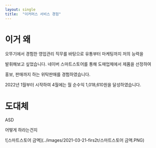 ```yaml
---
layout: single
title:  "이커머스 서비스 경험"	
---
```

# 이거 왜

오뚜기에서 경험한 영업관리 직무를 바탕으로 유통부터 마케팅까지 저의 능력을 

발휘해보고 싶었습니다. 네이버 스마트스토어를 통해 도매업체에서 제품을 선정하여 

홍보, 판매까지 하는 위탁판매를 경험하였습니다.

2022년 1월부터 시작하여 4월에는 월 순수익 1,018,610원을 달성하였습니다.

# 도대체

ASD

어떻게 하라는건지



![스마트스토어 금액](../images/2021-03-21-firs2t/스마트스토어 금액.PNG)
